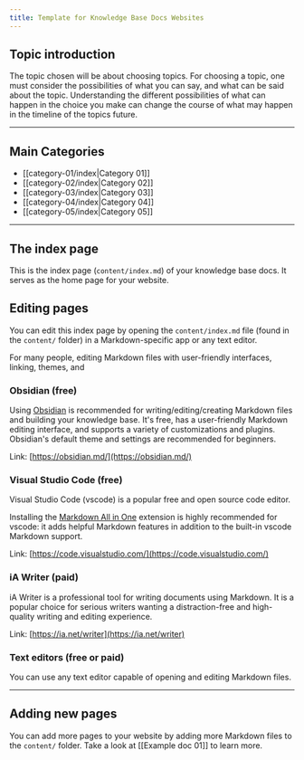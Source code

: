 ```yaml
---
title: Template for Knowledge Base Docs Websites
---
```


## Topic introduction 

The topic chosen will be about choosing topics. For choosing a topic, one must consider the possibilities of what you can say, and what can be said about the topic. Understanding the different possibilities of what can happen in the choice you make can change the course of what may happen in the timeline of the topics future.

---

## Main Categories

- [[category-01/index|Category 01]]
- [[category-02/index|Category 02]]
- [[category-03/index|Category 03]]
- [[category-04/index|Category 04]]
- [[category-05/index|Category 05]]

---

## The index page

This is the index page (`content/index.md`) of your knowledge base docs. It serves as the home page for your website.

## Editing pages

You can edit this index page by opening the `content/index.md` file (found in the `content/` folder) in a Markdown-specific app or any text editor. 

For many people, editing Markdown files with user-friendly interfaces, linking, themes, and 

### Obsidian (free)

Using [Obsidian](https://obsidian.md/) is recommended for writing/editing/creating Markdown files and building your knowledge base. It's free, has a user-friendly Markdown editing interface, and supports a variety of customizations and plugins. Obsidian's default theme and settings are recommended for beginners.

Link: [https://obsidian.md/](https://obsidian.md/)

### Visual Studio Code (free)

Visual Studio Code (vscode) is a popular free and open source code editor.

Installing the [Markdown All in One](https://github.com/yzhang-gh/vscode-markdown) extension is highly recommended for vscode: it adds helpful Markdown features in addition to the built-in vscode Markdown support.

Link: [https://code.visualstudio.com/](https://code.visualstudio.com/)

### iA Writer (paid)

iA Writer is a professional tool for writing documents using Markdown. It is a popular choice for serious writers wanting a distraction-free and high-quality writing and editing experience.

Link: [https://ia.net/writer](https://ia.net/writer)

### Text editors (free or paid)

You can use any text editor capable of opening and editing Markdown files. 

---
## Adding new pages

You can add more pages to your website by adding more Markdown files to the `content/` folder. Take a look at [[Example doc 01]] to learn more.

